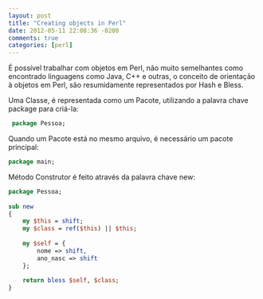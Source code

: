 ```yaml
---
layout: post
title: "Creating objects in Perl"
date: 2012-05-11 22:08:36 -0200
comments: true
categories: [perl]
---
```


É possível trabalhar com objetos em Perl, não muito semelhantes como encontrado linguagens como Java, C++ e outras, o conceito de orientação à objetos em Perl, são resumidamente <!--more --> representados por Hash e Bless.

Uma Classe, é representada como um Pacote, utilizando a palavra chave package para criá-la:

```perl
 package Pessoa;
```
Quando um Pacote está no mesmo arquivo, é necessário um pacote principal:

```perl
package main;
```

Método Construtor é feito através da palavra chave new:

```perl
package Pessoa;
 
sub new
{
	my $this = shift;
	my $class = ref($this) || $this;
    
	my $self = {
		nome => shift,
		ano_nasc => shift
	};
 
	return bless $self, $class;
}
```
